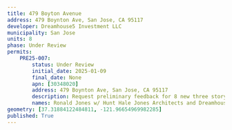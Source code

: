 ```yaml
---
title: 479 Boyton Avenue
address: 479 Boynton Ave, San Jose, CA 95117
developer: Dreamhouse5 Investment LLC
municipality: San Jose
units: 8
phase: Under Review
permits:
    PRE25-007:
        status: Under Review
        initial_date: 2025-01-09
        final_date: None
        apn: [30348020]
        address: 479 Boynton Ave, San Jose, CA 95117
        description: Request preliminary feedback for 8 new three story townhomes.
        names: Ronald Jones w/ Hunt Hale Jones Architects and Dreamhouse5 Investment LLC;
geometry: [37.31884122484811, -121.96654969982285]
published: True
---
```

